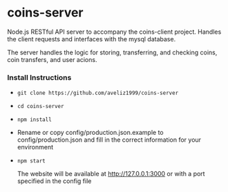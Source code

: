# coins-server
Node.js RESTful API server to accompany the coins-client project. Handles the client requests and interfaces with the mysql database. 

The server handles the logic for storing, transferring, and checking coins, coin transfers, and user acions.

### Install Instructions
* `git clone https://github.com/aveliz1999/coins-server`
* `cd coins-server`
* `npm install`
* Rename or copy config/production.json.example to config/production.json and fill in the correct information for your environment
* `npm start`

    The website will be available at http://127.0.0.1:3000 or with a port specified in the config file
